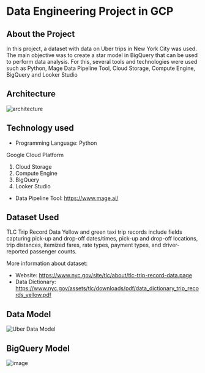 # Data Engineering Project in GCP

## About the Project
In this project, a dataset with data on Uber trips in New York City was used. The main objective was to create a star model in BigQuery that can be used to perform data analysis. For this, several tools and technologies were used such as Python, Mage Data Pipeline Tool, Cloud Storage, Compute Engine, BigQuery and Looker Studio

## Architecture
![architecture](https://github.com/user-attachments/assets/c8acb26a-5945-42d5-9737-5b34b781852e)

## Technology used
 - Programming Language: Python

Google Cloud Platform
 1) Cloud Storage
 2) Compute Engine
 3) BigQuery
 4) Looker Studio

 - Data Pipeline Tool: https://www.mage.ai/

## Dataset Used
TLC Trip Record Data Yellow and green taxi trip records include fields capturing pick-up and drop-off dates/times, pick-up and drop-off locations, trip distances, itemized fares, rate types, payment types, and driver-reported passenger counts.

More information about dataset:
 - Website: https://www.nyc.gov/site/tlc/about/tlc-trip-record-data.page
 - Data Dictionary: https://www.nyc.gov/assets/tlc/downloads/pdf/data_dictionary_trip_records_yellow.pdf

## Data Model
![Uber Data Model](https://github.com/user-attachments/assets/e2f9a739-633f-46ec-a51c-f371a061e730)

## BigQuery Model
![image](https://github.com/user-attachments/assets/05a97701-c7e5-4430-af60-884758e2211c)
